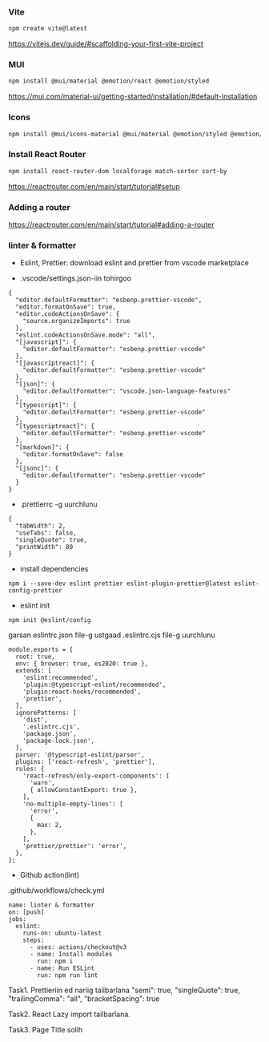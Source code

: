 ### Vite

```sh
npm create vite@latest
```

https://vitejs.dev/guide/#scaffolding-your-first-vite-project

### MUI

```sh
npm install @mui/material @emotion/react @emotion/styled
```

https://mui.com/material-ui/getting-started/installation/#default-installation

### Icons

```sh
npm install @mui/icons-material @mui/material @emotion/styled @emotion/react
```

### Install React Router

```sh
npm install react-router-dom localforage match-sorter sort-by
```

https://reactrouter.com/en/main/start/tutorial#setup

### Adding a router

https://reactrouter.com/en/main/start/tutorial#adding-a-router



### linter & formatter
- Eslint, Prettier: download eslint and prettier from vscode marketplace

- .vscode/settings.json-iin tohirgoo

```
{
  "editor.defaultFormatter": "esbenp.prettier-vscode",
  "editor.formatOnSave": true,
  "editor.codeActionsOnSave": {
    "source.organizeImports": true
  },
  "eslint.codeActionsOnSave.mode": "all",
  "[javascript]": {
    "editor.defaultFormatter": "esbenp.prettier-vscode"
  },
  "[javascriptreact]": {
    "editor.defaultFormatter": "esbenp.prettier-vscode"
  },
  "[json]": {
    "editor.defaultFormatter": "vscode.json-language-features"
  },
  "[typescript]": {
    "editor.defaultFormatter": "esbenp.prettier-vscode"
  },
  "[typescriptreact]": {
    "editor.defaultFormatter": "esbenp.prettier-vscode"
  },
  "[markdown]": {
    "editor.formatOnSave": false
  },
  "[jsonc]": {
    "editor.defaultFormatter": "esbenp.prettier-vscode"
  }
}
```
- .prettierrc -g uurchlunu
```
{
  "tabWidth": 2,
  "useTabs": false,
  "singleQuote": true,
  "printWidth": 80
}
```
- install dependencies
```
npm i --save-dev eslint prettier eslint-plugin-prettier@latest eslint-config-prettier
```

- eslint init
```
npm init @eslint/config
```
garsan eslintrc.json file-g ustgaad
.eslintrc.cjs file-g uurchlunu


```
module.exports = {
  root: true,
  env: { browser: true, es2020: true },
  extends: [
    'eslint:recommended',
    'plugin:@typescript-eslint/recommended',
    'plugin:react-hooks/recommended',
    'prettier',
  ],
  ignorePatterns: [
    'dist',
    '.eslintrc.cjs',
    'package.json',
    'package-lock.json',
  ],
  parser: '@typescript-eslint/parser',
  plugins: ['react-refresh', 'prettier'],
  rules: {
    'react-refresh/only-export-components': [
      'warn',
      { allowConstantExport: true },
    ],
    'no-multiple-empty-lines': [
      'error',
      {
        max: 2,
      },
    ],
    'prettier/prettier': 'error',
  },
};
```

- Github action(lint)

.github/workflows/check.yml
```
name: linter & formatter
on: [push]
jobs:
  eslint:
    runs-on: ubuntu-latest
    steps:
      - uses: actions/checkout@v3
      - name: Install modules
        run: npm i
      - name: Run ESLint
        run: npm run lint

```


Task1.
Prettieriin ed nariig tailbarlana
"semi": true,
"singleQuote": true,
"trailingComma": "all",
"bracketSpacing": true

Task2.
React Lazy import tailbarlana.

Task3.
Page Title solih

